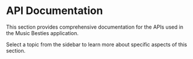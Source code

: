 # API Documentation

This section provides comprehensive documentation for the APIs used in the Music Besties application.

Select a topic from the sidebar to learn more about specific aspects of this section.

